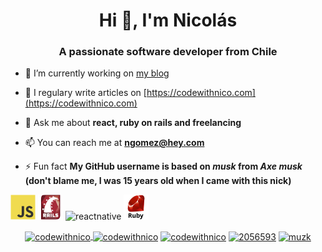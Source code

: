 <h1 align="center">Hi 👋, I'm Nicolás</h1>
<h3 align="center">A passionate software developer from Chile</h3>

- 🔭 I’m currently working on [my blog](https://codewithnico.com)

- 📝 I regulary write articles on [https://codewithnico.com](https://codewithnico.com)

- 💬 Ask me about **react, ruby on rails and freelancing**

- 📫 You can reach me at **ngomez@hey.com**

- ⚡ Fun fact **My GitHub username is based on _musk_ from _Axe musk_ (don't blame me, I was 15 years old when I came with this nick)**

<p align="left">
  <img src="https://raw.githubusercontent.com/devicons/devicon/2809b567852a4648062a2d3e7c1c531367458c0b/icons/javascript/javascript-original.svg" alt="javascript" width="40" height="40"/>
  <img src="https://raw.githubusercontent.com/devicons/devicon/2809b567852a4648062a2d3e7c1c531367458c0b/icons/rails/rails-original-wordmark.svg" alt="rails" width="40" height="40"/>
  <img src="https://reactnative.dev/img/header_logo.svg" alt="reactnative" width="40" height="40"/>
  <img src="https://raw.githubusercontent.com/devicons/devicon/2809b567852a4648062a2d3e7c1c531367458c0b/icons/ruby/ruby-original-wordmark.svg" alt="ruby" width="40" height="40"/>
</p>
<p align="center">
   <a href="https://dev.to/codewithnico" target="blank">
   <img align="center" src="https://cdn.jsdelivr.net/npm/simple-icons@3.0.1/icons/dev-dot-to.svg" alt="codewithnico" height="30" width="30" />
   </a>
   <a href="https://twitter.com/codewithnico" target="blank"><img align="center" src="https://cdn.jsdelivr.net/npm/simple-icons@3.0.1/icons/twitter.svg" alt="codewithnico" height="30" width="30" /></a>
   <a href="https://linkedin.com/in/codewithnico" target="blank"><img align="center" src="https://cdn.jsdelivr.net/npm/simple-icons@3.0.1/icons/linkedin.svg" alt="codewithnico" height="30" width="30" /></a>
   <a href="https://stackoverflow.com/users/2056593" target="blank"><img align="center" src="https://cdn.jsdelivr.net/npm/simple-icons@3.0.1/icons/stackoverflow.svg" alt="2056593" height="30" width="30" /></a>
   <a href="https://codesandbox.com/muzk" target="blank"><img align="center" src="https://cdn.jsdelivr.net/npm/simple-icons@3.0.1/icons/codesandbox.svg" alt="muzk" height="30" width="30" /></a>
</p>

